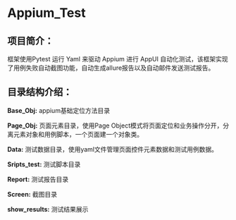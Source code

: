 # Appium_Test  
## 项目简介：
框架使用Pytest 运行 Yaml 来驱动 Appium 进行 AppUI 自动化测试，该框架实现了用例失败自动截图功能，自动生成allure报告以及自动邮件发送测试报告。 
## 目录结构介绍：
**Base_Obj:** appium基础定位方法目录

**Page_Obj:** 页面元素目录，使用Page Object模式将页面定位和业务操作分开，分离元素对象和用例脚本，一个页面建一个对象类。

**Data:** 测试数据目录，使用yaml文件管理页面控件元素数据和测试用例数据。

**Sripts_test:** 测试脚本目录

**Report:** 测试报告目录
 
**Screen:** 截图目录

**show_results:** 测试结果展示

